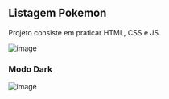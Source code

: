 ## Listagem Pokemon

Projeto consiste em praticar HTML, CSS e JS. 


![image](https://github.com/FagnerStutz/projeto-listagem-pokemon/assets/133290533/40381709-d257-4475-8bfa-ebb18e3419bc)

### Modo Dark
![image](https://github.com/FagnerStutz/projeto-listagem-pokemon/assets/133290533/0e5f91c2-66b3-41c6-9f6e-98a30a698350)
